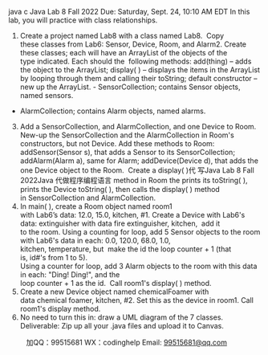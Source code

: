 java c
Java Lab 8 
Fall 2022 
Due: Saturday, Sept. 24, 10:10 AM EDT 
In this lab, you will practice with class relationships.
1. Create a project named Lab8 with a class named Lab8.  Copy these classes from Lab6: Sensor, Device, Room, and Alarm2. Create these classes; each will have an ArrayList of the objects of the type indicated. Each should the  following methods: add(thing) – adds the object to the ArrayList; display( ) – displays the items in the ArrayList by looping through them and calling their toString; default constructor – new up the ArrayList.
- SensorCollection; contains Sensor objects, named sensors.
- AlarmCollection; contains Alarm objects, named alarms.
3. Add a SensorCollection, and AlarmCollection, and one Device to Room. New-up the SensorCollection and the AlarmCollection in Room's constructors, but not Device. Add these methods to Room: addSensor(Sensor s), that adds a Sensor to its SensorCollection; addAlarm(Alarm a), same for Alarm; addDevice(Device d), that adds the one Device object to the Room.  Create a display( )代 写Java Lab 8 Fall 2022Java
代做程序编程语言 method in Room the prints its toString( ), prints the Device toString( ), then calls the display( ) method in SensorCollection and AlarmCollection.
4. In main( ), create a Room object named room1 with Lab6’s data: 12.0, 15.0, kitchen, #1. Create a Device with Lab6's data: extinguisher with data fire extinguisher, kitchen,  add it to the room. Using a counting for loop, add 5 Sensor objects to the room with Lab6's data in each: 0.0, 120.0, 68.0, 1.0, kitchen, temperature, but  make the id the loop counter + 1 (that is, id#'s from 1 to 5). Using a counter for loop, add 3 Alarm objects to the room with this data in each: "Ding! Ding!", and the loop counter + 1 as the id.  Call room1's display( ) method.
5. Create a new Device object named chemicalFoamer with data chemical foamer, kitchen, #2. Set this as the device in room1. Call room1's display method.
6. No need to turn this in: draw a UML diagram of the 7 classes.
Deliverable: Zip up all your .java files and upload it to Canvas.







         
加QQ：99515681  WX：codinghelp  Email: 99515681@qq.com
